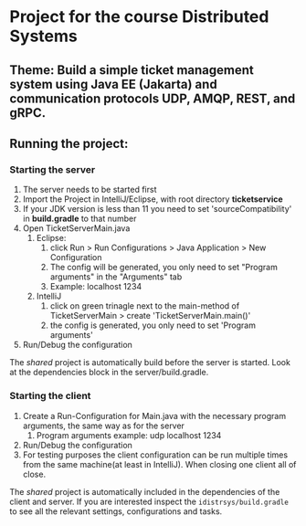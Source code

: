 # Project for the course Distributed Systems
## Theme: Build a simple ticket management system using Java EE (Jakarta) and communication protocols UDP, AMQP, REST, and gRPC.
## Running the project:
### Starting the server
1. The server needs to be started first
1. Import the Project in IntelliJ/Eclipse, with root directory **ticketservice**
1. If your JDK version is less than 11 you need to set 'sourceCompatibility' in **build.gradle** to that number
1. Open TicketServerMain.java
    1. Eclipse:
        1. click Run > Run Configurations > Java Application > New Configuration
        1. The config will be generated, you only need to set "Program arguments" in the "Arguments" tab
        1. Example: localhost 1234
    2. IntelliJ
        1. click on green trinagle next to the main-method of TicketServerMain > create 'TicketServerMain.main()'
        2. the config is generated, you only need to set 'Program arguments'
1. Run/Debug the configuration

The _shared_ project is automatically build before the server is started.
Look at the dependencies block in the server/build.gradle.

### Starting the client
1. Create a Run-Configuration for Main.java with the necessary program arguments, the same way as for the server
    1. Program arguments example: udp localhost 1234
2. Run/Debug the configuration
3. For testing purposes the client configuration can be run multiple times from the same machine(at least in IntelliJ). When closing one client all of close.

The _shared_ project is automatically included in the dependencies of the client and server.
If you are interested inspect the `idistrsys/build.gradle` to see all the relevant settings, configurations and tasks.
